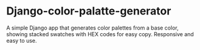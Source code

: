 # Django-color-palatte-generator
A simple Django app that generates color palettes from a base color, showing stacked swatches with HEX codes for easy copy. Responsive and easy to use.
